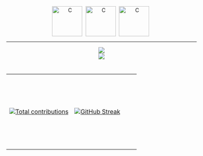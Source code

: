 <div align="center">
<img align="center" alt="C" width="80px" style="padding-right:5px;" src="https://img.icons8.com/?size=100&id=lkh3AbJLmFpp&format=png&color=000000" />
 <img align="center" alt="C" width="80px" style="padding-right:5px;" src="https://img.icons8.com/?size=100&id=5XIBqw0iztS2&format=png&color=000000" />
 <img align="center" alt="C" width="80px" style="padding-right:5px;" src="https://img.icons8.com/?size=100&id=20906&format=png&color=000000" />
</div>

---
<div align="center">
    <img src="https://skillicons.dev/icons?i=c,cpp,bash,lua,postgresql,react" /><br>
    <img src="https://skillicons.dev/icons?i=unity,git,github,vercel,docker,neovim,clion,vscode,arch,nix,idea" />
   <p></p>

</div>

#
<div align="center">
  <table style="width: 100%; height: 100%;">
    <tr>
      <td style="width: 50%; height: 200px;">
        <a href="https://github.com/smallghost42">
           <img alt="Total contributions" title="My total GitHub contributions" src="https://github-readme-stats-smallghost01s-projects.vercel.app/api?username=smallghost42&show_icons=true&count_private=true&theme=outrun&bg_color=0D1117&border_color=0D1117" />
        </a>
      </td>
      <td style="width: 50%; height: 200px;">
        <a href="https://github.com/smallghost42">
          <img src="https://streak-stats.demolab.com//?user=smallghost42&theme=outrun&background=0D1117&border=0D1117&count_private=true&hide_title=true" alt="GitHub Streak">
        </a>
      </td>
    </tr>
  </table>
   <table>
      <tr>
         <td>
         <a href="https://github.com/jamesgeorge007/github-activity-readme">
  <img src="https://github-readme-activity-graph-lake-nine.vercel.app//graph?username=smallghost42&theme=react-dark&area=true&hide_title=true&hide_border=true" alt="Activity Graph">
</a>
         </td>
         <td>
      <a href="https://github.com/smallghost42/github-readme-stats">
          <img src="https://github-readme-stats-seven-chi-88.vercel.app/api/top-langs/?username=smallghost42&theme=outrun&count_private=true&layout=pie&bg_color=0D1117&border_color=0D1117&hide_title=false&text_bold=true&langs_count=12&&hide=php,Procfile,javascript,dockerfile,html,css,glsl" alt="Top Languages">
        </a>
   </td>
   </tr>
   </table>
</div>
